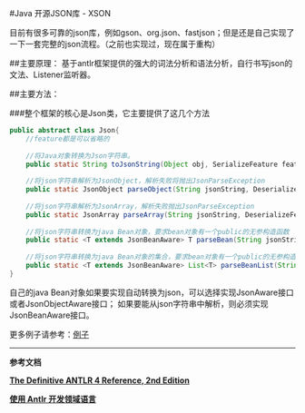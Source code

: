 #Java 开源JSON库 - XSON

目前有很多可靠的json库，例如gson、org.json、fastjson；但是还是自己实现了一下一套完整的json流程。（之前也实现过，现在属于重构）

##主要原理：
基于antlr框架提供的强大的词法分析和语法分析，自行书写json的文法、Listener监听器。

##主要方法：

###整个框架的核心是Json类，它主要提供了这几个方法

```java
public abstract class Json{
    //feature都是可以省略的
    
    //将Java对象转换为Json字符串。
    public static String toJsonString(Object obj, SerializeFeature feature);
    
    //将json字符串解析为JsonObject，解析失败将抛出JsonParseException
    public static JsonObject parseObject(String jsonString, DeserializeFeature feature);
    
    //将json字符串解析为JsonArray，解析失败抛出JsonParseException
    public static JsonArray parseArray(String jsonString, DeserializeFeature feature);
    
    //将json字符串转换为java Bean对象，要求bean对象有一个public的无参构造函数
    public static <T extends JsonBeanAware> T parseBean(String jsonString,Class<T> type,DeserializeFeature feature);
    
    //将json字符串转换为java Bean对象的集合，要求bean对象有一个public的无参构造函数；返回的是一个ArrayList
    public static <T extends JsonBeanAware> List<T> parseBeanList(String jsonString,Class<T> type,DeserializeFeature feature);
}
```


自己的java Bean对象如果要实现自动转换为json，可以选择实现JsonAware接口或者JsonObjectAware接口；
如果要能从json字符串中解析，则必须实现JsonBeanAware接口。

更多例子请参考：[例子](src/test/java/com/xson)


---
**参考文档**

[**The Definitive ANTLR 4 Reference, 2nd Edition**](http://www.java1234.com/a/javabook/javabase/2015/0923/4973.html)  

[**使用 Antlr 开发领域语言**](http://www.ibm.com/developerworks/cn/java/j-lo-antlr/)